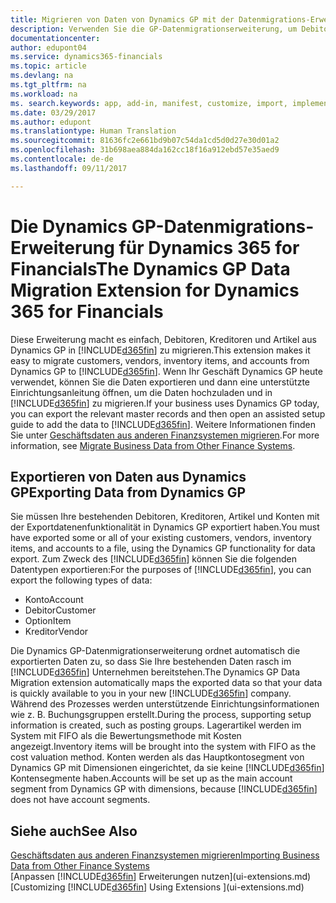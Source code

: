 ```yaml
---
title: Migrieren von Daten von Dynamics GP mit der Datenmigrations-Erweiterung | Microsoft Docs
description: Verwenden Sie die GP-Datenmigrationserweiterung, um Debitoren, Kreditoren, Artikel und Konten von Dynamics GP auf Dynamics 365 for Financials zu migrieren.
documentationcenter: 
author: edupont04
ms.service: dynamics365-financials
ms.topic: article
ms.devlang: na
ms.tgt_pltfrm: na
ms.workload: na
ms. search.keywords: app, add-in, manifest, customize, import, implement
ms.date: 03/29/2017
ms.author: edupont
ms.translationtype: Human Translation
ms.sourcegitcommit: 81636fc2e661bd9b07c54da1cd5d0d27e30d01a2
ms.openlocfilehash: 31b698aea884da162cc18f16a912ebd57e35aed9
ms.contentlocale: de-de
ms.lasthandoff: 09/11/2017

---
```

# <a name="the-dynamics-gp-data-migration-extension-for-dynamics-365-for-financials"></a><span data-ttu-id="91f84-103">Die Dynamics GP-Datenmigrations-Erweiterung für Dynamics 365 for Financials</span><span class="sxs-lookup"><span data-stu-id="91f84-103">The Dynamics GP Data Migration Extension for Dynamics 365 for Financials</span></span>
<span data-ttu-id="91f84-104">Diese Erweiterung macht es einfach, Debitoren, Kreditoren und Artikel aus Dynamics GP in [!INCLUDE[d365fin](includes/d365fin_md.md)] zu migrieren.</span><span class="sxs-lookup"><span data-stu-id="91f84-104">This extension makes it easy to migrate customers, vendors, inventory items, and accounts from Dynamics GP to [!INCLUDE[d365fin](includes/d365fin_md.md)].</span></span> <span data-ttu-id="91f84-105">Wenn Ihr Geschäft Dynamics GP heute verwendet, können Sie die Daten exportieren und dann eine unterstützte Einrichtungsanleitung öffnen, um die Daten hochzuladen und in [!INCLUDE[d365fin](includes/d365fin_md.md)] zu migrieren.</span><span class="sxs-lookup"><span data-stu-id="91f84-105">If your business uses Dynamics GP today, you can export the relevant master records and then open an assisted setup guide to add the data to [!INCLUDE[d365fin](includes/d365fin_md.md)].</span></span> <span data-ttu-id="91f84-106">Weitere Informationen finden Sie unter [Geschäftsdaten aus anderen Finanzsystemen migrieren](upload-data.md).</span><span class="sxs-lookup"><span data-stu-id="91f84-106">For more information, see [Migrate Business Data from Other Finance Systems](upload-data.md).</span></span>

## <a name="exporting-data-from-dynamics-gp"></a><span data-ttu-id="91f84-107">Exportieren von Daten aus Dynamics GP</span><span class="sxs-lookup"><span data-stu-id="91f84-107">Exporting Data from Dynamics GP</span></span>
<span data-ttu-id="91f84-108">Sie müssen Ihre bestehenden Debitoren, Kreditoren, Artikel und Konten mit der Exportdatenenfunktionalität in Dynamics GP exportiert haben.</span><span class="sxs-lookup"><span data-stu-id="91f84-108">You must have exported some or all of your existing customers, vendors, inventory items, and accounts to a file, using the Dynamics GP functionality for data export.</span></span> <span data-ttu-id="91f84-109">Zum Zweck des [!INCLUDE[d365fin](includes/d365fin_md.md)] können Sie die folgenden Datentypen exportieren:</span><span class="sxs-lookup"><span data-stu-id="91f84-109">For the purposes of [!INCLUDE[d365fin](includes/d365fin_md.md)], you can export the following types of data:</span></span>

* <span data-ttu-id="91f84-110">Konto</span><span class="sxs-lookup"><span data-stu-id="91f84-110">Account</span></span>  
* <span data-ttu-id="91f84-111">Debitor</span><span class="sxs-lookup"><span data-stu-id="91f84-111">Customer</span></span>  
* <span data-ttu-id="91f84-112">Option</span><span class="sxs-lookup"><span data-stu-id="91f84-112">Item</span></span>  
* <span data-ttu-id="91f84-113">Kreditor</span><span class="sxs-lookup"><span data-stu-id="91f84-113">Vendor</span></span>  

<span data-ttu-id="91f84-114">Die Dynamics GP-Datenmigrationserweiterung ordnet automatisch die exportierten Daten zu, so dass Sie Ihre bestehenden Daten rasch im [!INCLUDE[d365fin](includes/d365fin_md.md)] Unternehmen bereitstehen.</span><span class="sxs-lookup"><span data-stu-id="91f84-114">The Dynamics GP Data Migration extension automatically maps the exported data so that your data is quickly available to you in your new [!INCLUDE[d365fin](includes/d365fin_md.md)] company.</span></span> <span data-ttu-id="91f84-115">Während des Prozesses werden unterstützende Einrichtungsinformationen wie z. B. Buchungsgruppen erstellt.</span><span class="sxs-lookup"><span data-stu-id="91f84-115">During the process, supporting setup information is created, such as posting groups.</span></span> <span data-ttu-id="91f84-116">Lagerartikel werden im System mit FIFO als die Bewertungsmethode mit Kosten angezeigt.</span><span class="sxs-lookup"><span data-stu-id="91f84-116">Inventory items will be brought into the system with FIFO as the cost valuation method.</span></span> <span data-ttu-id="91f84-117">Konten werden als das Hauptkontosegment von Dynamics GP mit Dimensionen eingerichtet, da sie keine [!INCLUDE[d365fin](includes/d365fin_long_md.md)] Kontensegmente haben.</span><span class="sxs-lookup"><span data-stu-id="91f84-117">Accounts will be set up as the main account segment from Dynamics GP with dimensions, because [!INCLUDE[d365fin](includes/d365fin_long_md.md)] does not have account segments.</span></span>

## <a name="see-also"></a><span data-ttu-id="91f84-118">Siehe auch</span><span class="sxs-lookup"><span data-stu-id="91f84-118">See Also</span></span>
[<span data-ttu-id="91f84-119">Geschäftsdaten aus anderen Finanzsystemen migrieren</span><span class="sxs-lookup"><span data-stu-id="91f84-119">Importing Business Data from Other Finance Systems</span></span>](upload-data.md)  
<span data-ttu-id="91f84-120">[Anpassen [!INCLUDE[d365fin](includes/d365fin_md.md)] Erweiterungen nutzen](ui-extensions.md)</span><span class="sxs-lookup"><span data-stu-id="91f84-120">[Customizing [!INCLUDE[d365fin](includes/d365fin_md.md)] Using Extensions ](ui-extensions.md)</span></span>  

